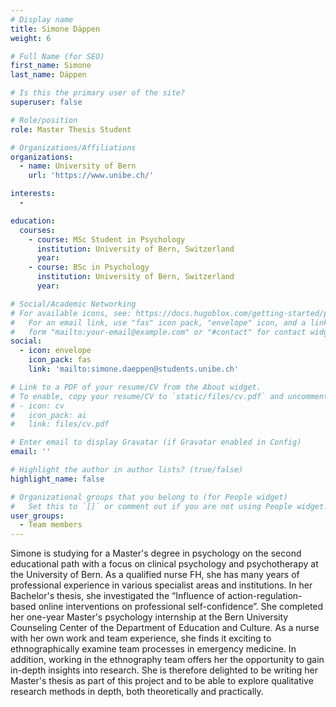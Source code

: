 ```yaml
---
# Display name
title: Simone Däppen
weight: 6

# Full Name (for SEO)
first_name: Simone
last_name: Däppen

# Is this the primary user of the site?
superuser: false

# Role/position
role: Master Thesis Student

# Organizations/Affiliations
organizations:
  - name: University of Bern
    url: 'https://www.unibe.ch/'

interests:
  - 

education:
  courses:
    - course: MSc Student in Psychology
      institution: University of Bern, Switzerland
      year: 
    - course: BSc in Psychology
      institution: University of Bern, Switzerland
      year: 

# Social/Academic Networking
# For available icons, see: https://docs.hugoblox.com/getting-started/page-builder/#icons
#   For an email link, use "fas" icon pack, "envelope" icon, and a link in the
#   form "mailto:your-email@example.com" or "#contact" for contact widget.
social:
  - icon: envelope
    icon_pack: fas
    link: 'mailto:simone.daeppen@students.unibe.ch'

# Link to a PDF of your resume/CV from the About widget.
# To enable, copy your resume/CV to `static/files/cv.pdf` and uncomment the lines below.
# - icon: cv
#   icon_pack: ai
#   link: files/cv.pdf

# Enter email to display Gravatar (if Gravatar enabled in Config)
email: ''

# Highlight the author in author lists? (true/false)
highlight_name: false

# Organizational groups that you belong to (for People widget)
#   Set this to `[]` or comment out if you are not using People widget.
user_groups:
  - Team members
---
```

Simone is studying for a Master's degree in psychology on the second educational path with a focus on clinical psychology and psychotherapy at the University of Bern. As a qualified nurse FH, she has many years of professional experience in various specialist areas and institutions. In her Bachelor's thesis, she investigated the “Influence of action-regulation-based online interventions on professional self-confidence”. She completed her one-year Master's psychology internship at the Bern University Counseling Center of the Department of Education and Culture. As a nurse with her own work and team experience, she finds it exciting to ethnographically examine team processes in emergency medicine. In addition, working in the ethnography team offers her the opportunity to gain in-depth insights into research. She is therefore delighted to be writing her Master's thesis as part of this project and to be able to explore qualitative research methods in depth, both theoretically and practically.

